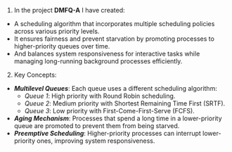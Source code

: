 1. In the project **DMFQ-A** I have created:

- A scheduling algorithm that incorporates multiple scheduling policies across various 
priority levels. 
- It ensures fairness and prevent starvation by promoting processes to higher-priority queues 
over time. 
- And balances system responsiveness for interactive tasks while managing long-running 
background processes efficiently. 

2. Key Concepts:

- ***Multilevel Queues***: Each queue uses a different scheduling algorithm: 
  - *Queue 1*: High priority with Round Robin scheduling. 
  - *Queue 2*: Medium priority with Shortest Remaining Time First (SRTF). 
  - *Queue 3*: Low priority with First-Come-First-Serve (FCFS). 
- ***Aging Mechanism***: Processes that spend a long time in a lower-priority queue are promoted 
to prevent them from being starved. 
- ***Preemptive Scheduling***: Higher-priority processes can interrupt lower-priority ones, 
improving system responsiveness. 

